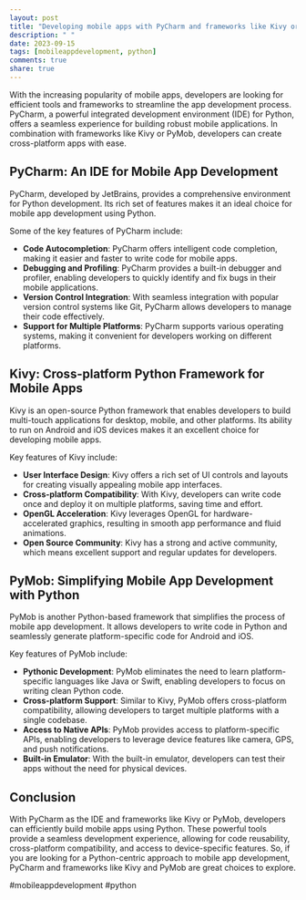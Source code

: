 ```yaml
---
layout: post
title: "Developing mobile apps with PyCharm and frameworks like Kivy or PyMob"
description: " "
date: 2023-09-15
tags: [mobileappdevelopment, python]
comments: true
share: true
---
```


With the increasing popularity of mobile apps, developers are looking for efficient tools and frameworks to streamline the app development process. PyCharm, a powerful integrated development environment (IDE) for Python, offers a seamless experience for building robust mobile applications. In combination with frameworks like Kivy or PyMob, developers can create cross-platform apps with ease. 

## PyCharm: An IDE for Mobile App Development

PyCharm, developed by JetBrains, provides a comprehensive environment for Python development. Its rich set of features makes it an ideal choice for mobile app development using Python.

Some of the key features of PyCharm include:
- **Code Autocompletion**: PyCharm offers intelligent code completion, making it easier and faster to write code for mobile apps.
- **Debugging and Profiling**: PyCharm provides a built-in debugger and profiler, enabling developers to quickly identify and fix bugs in their mobile applications.
- **Version Control Integration**: With seamless integration with popular version control systems like Git, PyCharm allows developers to manage their code effectively.
- **Support for Multiple Platforms**: PyCharm supports various operating systems, making it convenient for developers working on different platforms.

## Kivy: Cross-platform Python Framework for Mobile Apps

Kivy is an open-source Python framework that enables developers to build multi-touch applications for desktop, mobile, and other platforms. Its ability to run on Android and iOS devices makes it an excellent choice for developing mobile apps.

Key features of Kivy include:
- **User Interface Design**: Kivy offers a rich set of UI controls and layouts for creating visually appealing mobile app interfaces.
- **Cross-platform Compatibility**: With Kivy, developers can write code once and deploy it on multiple platforms, saving time and effort.
- **OpenGL Acceleration**: Kivy leverages OpenGL for hardware-accelerated graphics, resulting in smooth app performance and fluid animations.
- **Open Source Community**: Kivy has a strong and active community, which means excellent support and regular updates for developers.

## PyMob: Simplifying Mobile App Development with Python

PyMob is another Python-based framework that simplifies the process of mobile app development. It allows developers to write code in Python and seamlessly generate platform-specific code for Android and iOS.

Key features of PyMob include:
- **Pythonic Development**: PyMob eliminates the need to learn platform-specific languages like Java or Swift, enabling developers to focus on writing clean Python code.
- **Cross-platform Support**: Similar to Kivy, PyMob offers cross-platform compatibility, allowing developers to target multiple platforms with a single codebase.
- **Access to Native APIs**: PyMob provides access to platform-specific APIs, enabling developers to leverage device features like camera, GPS, and push notifications.
- **Built-in Emulator**: With the built-in emulator, developers can test their apps without the need for physical devices.

## Conclusion

With PyCharm as the IDE and frameworks like Kivy or PyMob, developers can efficiently build mobile apps using Python. These powerful tools provide a seamless development experience, allowing for code reusability, cross-platform compatibility, and access to device-specific features. So, if you are looking for a Python-centric approach to mobile app development, PyCharm and frameworks like Kivy and PyMob are great choices to explore.

#mobileappdevelopment #python